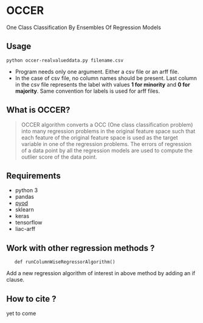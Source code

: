# OCCER
One Class Classification By Ensembles Of Regression Models


## Usage

    python occer-realvalueddata.py filename.csv



- Program needs only one argument. Either a csv file or an arff file. 
- In the case of csv file, no column names should be present. Last column in the csv file represents the label with values **1 for minority** and **0 for majority**. Same convention for labels is used for arff files.


## What is OCCER?

> OCCER algorithm converts a OCC (One class classification problem) into many regression problems in the original feature space such that each feature of the original feature space is used as the target variable in one of the regression problems. The errors of regression of a data point by all the regression models are used to compute the outlier score of the data point.


## Requirements
- python 3
- pandas
- [pyod](https://github.com/yzhao062/pyod)
- sklearn
- keras
- tensorflow
- liac-arff


## Work with other regression methods ?

       def runColumnWiseRegressorAlgorithm()

Add a new regression algorithm of interest in above method by adding an if clause.

## How to cite ?
yet to come
